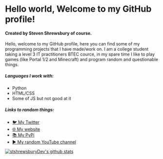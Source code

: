 # Hello world, Welcome to my GitHub profile!
#### Created by Steven Shrewsbury of course.

Hello, welcome to my GitHub profile, here you can find some of my programming projects that I have made/work on.
I am a college student taking a level 3 IT practitioners BTEC cource, in my spare time I like to play games (like Portal 1/2 and Minecraft) and program random and questionable things.

##### Languages I work with:
 - Python
 - HTML/CSS
 - Some of JS but not good at it

##### Links to random things:
 - [🐦 My Twitter](https://twitter.com/stshrewsburyDev)
 - [🌐 My website](https://stshrewsbury.dev/)
 - [📚 My PyPi](https://pypi.org/user/stshrewsburyDev/)
 - [▶ My random YouTube channel](https://www.youtube.com/channel/UCF0Sr35aWFmdrbnXPF7KXfw)
 
[![stshrewsburyDev's github stats](https://github-readme-stats.vercel.app/api?username=stshrewsburyDev&show_icons=true&theme=gruvbox)](https://github.com/anuraghazra/github-readme-stats)
